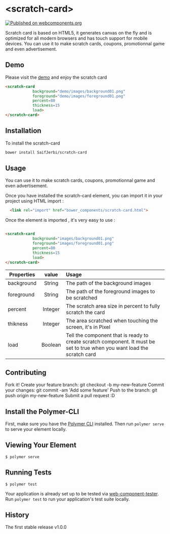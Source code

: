 # \<scratch-card\>

[![Published on webcomponents.org](https://img.shields.io/badge/webcomponents.org-published-blue.svg)](https://www.webcomponents.org/element/SaifJerbi/scratch-card)

Scratch card  is based on HTML5, it generates canvas on the fly and is optimized for all modern browsers and has touch support for mobile devices. You can use it to make scratch cards, coupons, promotionnal game and even advertisement.

## Demo

Please visit the [demo](https://saifjerbi.github.io/scratch-card) and enjoy the scratch card

<!--
```
<custom-element-demo>
  <template>
    <link rel="import" href="scratch-card.html">
    <next-code-block></next-code-block>
  </template>
</custom-element-demo>
```
-->
```html
<scratch-card 
            background="demo/images/background01.png" 
            foreground="demo/images/foreground01.png"
            percent=80
            thickness=15
            load>
</scratch-card>
```

## Installation

To install the scratch-card 

```bash
bower install SaifJerbi/scratch-card
```

## Usage

You can use it to make scratch cards, coupons, promotionnal game and even advertisement.

Once you have installed the scratch-card element, you can import it in your project using HTML import :

```html
  <link rel="import" href="bower_components/scratch-card.html">
```
Once the element is imported , it's very easy to use :

```html

<scratch-card 
            background="images/background01.png" 
            foreground="images/foreground01.png"
            percent=80
            thickness=15
            load>
</scratch-card>

```

| Properties        | value          | Usage |
| -------------     |:-------------: | :-----|
| background        | String         | The path of the background images |
| foreground        | String         | The path of the foreground images to be scratched |
| percent           | Integer        | The scratch area size in percent to fully scratch the card |
| thikness          | Integer        | The area scratched when touching the screen, it's in Pixel |
| load              | Boolean        | Tell the component that is ready to create scratch component. It must be set to true when you want load the scratch card|

## Contributing

Fork it!
Create your feature branch: git checkout -b my-new-feature
Commit your changes: git commit -am 'Add some feature'
Push to the branch: git push origin my-new-feature
Submit a pull request :D

## Install the Polymer-CLI

First, make sure you have the [Polymer CLI](https://www.npmjs.com/package/polymer-cli) installed. Then run `polymer serve` to serve your element locally.

## Viewing Your Element

```
$ polymer serve
```

## Running Tests

```
$ polymer test
```

Your application is already set up to be tested via [web-component-tester](https://github.com/Polymer/web-component-tester). Run `polymer test` to run your application's test suite locally.

## History

The first stable release v1.0.0
